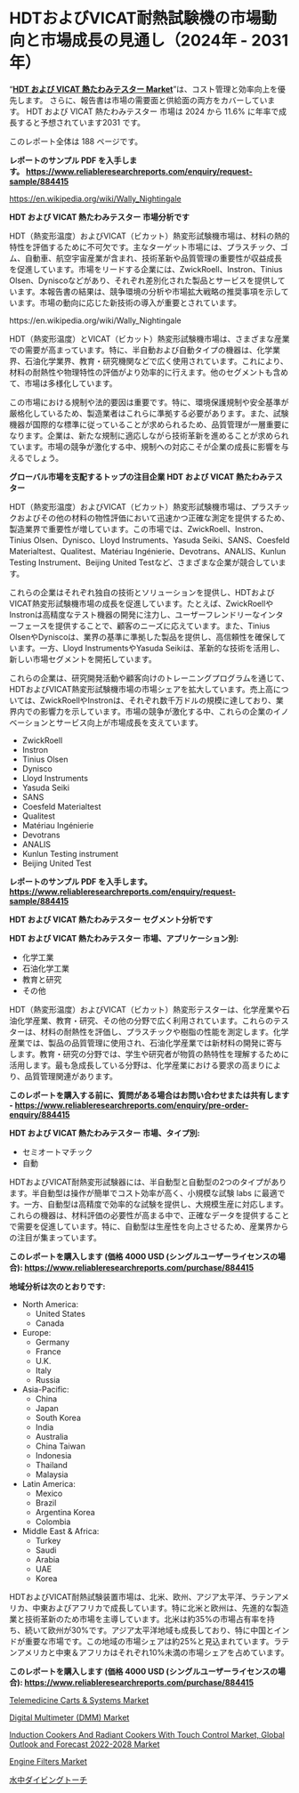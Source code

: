 <p><h1>HDTおよびVICAT耐熱試験機の市場動向と市場成長の見通し（2024年 - 2031年）</h1></p><p>&ldquo;<strong><a href="https://www.reliableresearchreports.com/hdt-and-vicat-heat-deflection-testers-r884415">HDT および VICAT 熱たわみテスター Market</a></strong>&rdquo;は、コスト管理と効率向上を優先します。 さらに、報告書は市場の需要面と供給面の両方をカバーしています。 HDT および VICAT 熱たわみテスター 市場は 2024 から 11.6% に年率で成長すると予想されています2031 です。</p>
<p>このレポート全体は 188 ページです。</p>
<p><strong>レポートのサンプル PDF を入手します。&nbsp;<a href="https://www.reliableresearchreports.com/enquiry/request-sample/884415">https://www.reliableresearchreports.com/enquiry/request-sample/884415</a></strong></p>
<p><a href="https://en.wikipedia.org/wiki/Wally_Nightingale">https://en.wikipedia.org/wiki/Wally_Nightingale</a></p>
<p><strong>HDT および VICAT 熱たわみテスター 市場分析です</strong></p>
<p><p>HDT（熱変形温度）およびVICAT（ビカット）熱変形試験機市場は、材料の熱的特性を評価するために不可欠です。主なターゲット市場には、プラスチック、ゴム、自動車、航空宇宙産業が含まれ、技術革新や品質管理の重要性が収益成長を促進しています。市場をリードする企業には、ZwickRoell、Instron、Tinius Olsen、Dyniscoなどがあり、それぞれ差別化された製品とサービスを提供しています。本報告書の結果は、競争環境の分析や市場拡大戦略の推奨事項を示しています。市場の動向に応じた新技術の導入が重要とされています。</p></p>
<p>https://en.wikipedia.org/wiki/Wally_Nightingale</p>
<p><p>HDT（熱変形温度）とVICAT（ビカット）熱変形試験機市場は、さまざまな産業での需要が高まっています。特に、半自動および自動タイプの機器は、化学業界、石油化学業界、教育・研究機関などで広く使用されています。これにより、材料の耐熱性や物理特性の評価がより効率的に行えます。他のセグメントも含めて、市場は多様化しています。</p><p>この市場における規制や法的要因は重要です。特に、環境保護規制や安全基準が厳格化しているため、製造業者はこれらに準拠する必要があります。また、試験機器が国際的な標準に従っていることが求められるため、品質管理が一層重要になります。企業は、新たな規制に適応しながら技術革新を進めることが求められています。市場の競争が激化する中、規制への対応こそが企業の成長に影響を与えるでしょう。</p></p>
<p><strong>グローバル市場を支配するトップの注目企業 HDT および VICAT 熱たわみテスター</strong></p>
<p><p>HDT（熱変形温度）およびVICAT（ビカット）熱変形試験機市場は、プラスチックおよびその他の材料の物性評価において迅速かつ正確な測定を提供するため、製造業界で重要性が増しています。この市場では、ZwickRoell、Instron、Tinius Olsen、Dynisco、Lloyd Instruments、Yasuda Seiki、SANS、Coesfeld Materialtest、Qualitest、Matériau Ingénierie、Devotrans、ANALIS、Kunlun Testing Instrument、Beijing United Testなど、さまざまな企業が競合しています。</p><p>これらの企業はそれぞれ独自の技術とソリューションを提供し、HDTおよびVICAT熱変形試験機市場の成長を促進しています。たとえば、ZwickRoellやInstronは高精度なテスト機器の開発に注力し、ユーザーフレンドリーなインターフェースを提供することで、顧客のニーズに応えています。また、Tinius OlsenやDyniscoは、業界の基準に準拠した製品を提供し、高信頼性を確保しています。一方、Lloyd InstrumentsやYasuda Seikiは、革新的な技術を活用し、新しい市場セグメントを開拓しています。</p><p>これらの企業は、研究開発活動や顧客向けのトレーニングプログラムを通じて、HDTおよびVICAT熱変形試験機市場の市場シェアを拡大しています。売上高については、ZwickRoellやInstronは、それぞれ数千万ドルの規模に達しており、業界内での影響力を示しています。市場の競争が激化する中、これらの企業のイノベーションとサービス向上が市場成長を支えています。</p></p>
<p><ul><li>ZwickRoell</li><li>Instron</li><li>Tinius Olsen</li><li>Dynisco</li><li>Lloyd Instruments</li><li>Yasuda Seiki</li><li>SANS</li><li>Coesfeld Materialtest</li><li>Qualitest</li><li>Matériau Ingénierie</li><li>Devotrans</li><li>ANALIS</li><li>Kunlun Testing instrument</li><li>Beijing United Test</li></ul></p>
<p><strong>レポートのサンプル PDF を入手します。 <a href="https://www.reliableresearchreports.com/enquiry/request-sample/884415">https://www.reliableresearchreports.com/enquiry/request-sample/884415</a></strong></p>
<p><strong>HDT および VICAT 熱たわみテスター セグメント分析です</strong></p>
<p><strong>HDT および VICAT 熱たわみテスター 市場、アプリケーション別:</strong></p>
<p><ul><li>化学工業</li><li>石油化学工業</li><li>教育と研究</li><li>その他</li></ul></p>
<p><p>HDT（熱変形温度）およびVICAT（ビカット）熱変形テスターは、化学産業や石油化学産業、教育・研究、その他の分野で広く利用されています。これらのテスターは、材料の耐熱性を評価し、プラスチックや樹脂の性能を測定します。化学産業では、製品の品質管理に使用され、石油化学産業では新材料の開発に寄与します。教育・研究の分野では、学生や研究者が物質の熱特性を理解するために活用します。最も急成長している分野は、化学産業における要求の高まりにより、品質管理関連があります。</p></p>
<p><strong>このレポートを購入する前に、質問がある場合はお問い合わせまたは共有します - <a href="https://www.reliableresearchreports.com/enquiry/pre-order-enquiry/884415">https://www.reliableresearchreports.com/enquiry/pre-order-enquiry/884415</a></strong></p>
<p><strong>HDT および VICAT 熱たわみテスター 市場、タイプ別:</strong></p>
<p><ul><li>セミオートマチック</li><li>自動</li></ul></p>
<p><p>HDTおよびVICAT耐熱変形試験器には、半自動型と自動型の2つのタイプがあります。半自動型は操作が簡単でコスト効率が高く、小規模な試験 labs に最適です。一方、自動型は高精度で効率的な試験を提供し、大規模生産に対応します。これらの機器は、材料評価の必要性が高まる中で、正確なデータを提供することで需要を促進しています。特に、自動型は生産性を向上させるため、産業界からの注目が集まっています。</p></p>
<p><strong>このレポートを購入します (価格 4000 USD (シングルユーザーライセンスの場合): <a href="https://www.reliableresearchreports.com/purchase/884415">https://www.reliableresearchreports.com/purchase/884415</a></strong></p>
<p><strong>地域分析は次のとおりです:</strong></p>
<p><ul>
    <li>
        North America:
        <ul>
            <li>United States</li>
            <li>Canada</li>
        </ul>
    </li>
    <li>
        Europe:
        <ul>
            <li>Germany</li>
            <li>France</li>
            <li>U.K.</li>
            <li>Italy</li>
            <li>Russia</li>
        </ul>
    </li>
    <li>
        Asia-Pacific:
        <ul>
            <li>China</li>
            <li>Japan</li>
            <li>South Korea</li>
            <li>India</li>
            <li>Australia</li>
            <li>China Taiwan</li>
            <li>Indonesia</li>
            <li>Thailand</li>
            <li>Malaysia</li>
        </ul>
    </li>
    <li>
        Latin America:
        <ul>
            <li>Mexico</li>
            <li>Brazil</li>
            <li>Argentina Korea</li>
            <li>Colombia</li>
        </ul>
    </li>
    <li>
        Middle East & Africa:
        <ul>
            <li>Turkey</li>
            <li>Saudi</li>
            <li>Arabia</li>
            <li>UAE</li>
            <li>Korea</li>
        </ul>
    </li>
    </ul></p>
<p><p>HDTおよびVICAT耐熱試験装置市場は、北米、欧州、アジア太平洋、ラテンアメリカ、中東およびアフリカで成長しています。特に北米と欧州は、先進的な製造業と技術革新のため市場を主導しています。北米は約35%の市場占有率を持ち、続いて欧州が30%です。アジア太平洋地域も成長しており、特に中国とインドが重要な市場です。この地域の市場シェアは約25%と見込まれています。ラテンアメリカと中東＆アフリカはそれぞれ10%未満の市場シェアを占めています。</p></p>
<p><strong>このレポートを購入します (価格 4000 USD (シングルユーザーライセンスの場合): <a href="https://www.reliableresearchreports.com/purchase/884415">https://www.reliableresearchreports.com/purchase/884415</a></strong></p>
<p><p><a href="https://www.linkedin.com/pulse/strategic-insights-global-telemedicine-carts-systems-market-6oaqe?trackingId=oTvG4CkyRse7Ef8kKcIERw%3D%3D">Telemedicine Carts & Systems Market</a></p><p><a href="https://issuu.com/reportprime-2/docs/digital-multimeter-dmm-market-size-_4e6109e67523d4">Digital Multimeter (DMM) Market</a></p><p><a href="https://github.com/prosalinda88/Market-Research-Report-List-6/blob/main/induction-cookers-and-radiant-cookers-with-touch-control-market-global-outlook-and-forecast-2022-2028-market.md">Induction Cookers And Radiant Cookers With Touch Control Market, Global Outlook and Forecast 2022-2028 Market</a></p><p><a href="https://www.linkedin.com/pulse/engine-filters-market-research-report-exploring-size-revenue-o0tbe?trackingId=oenJiydGRTOSX5KDA2KQow%3D%3D">Engine Filters Market</a></p><p><a href="https://github.com/lababdou/Market-Research-Report-List-5/blob/main/478649187521.md">水中ダイビングトーチ</a></p></p>